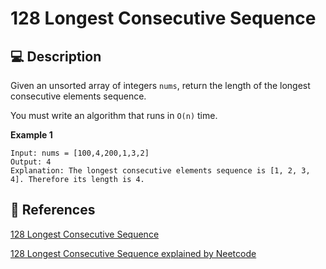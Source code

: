 # 128 Longest Consecutive Sequence

## 💻 Description

Given an unsorted array of integers `nums`, return the length of the longest consecutive elements sequence.

You must write an algorithm that runs in `O(n)` time.

**Example 1**

```
Input: nums = [100,4,200,1,3,2]
Output: 4
Explanation: The longest consecutive elements sequence is [1, 2, 3, 4]. Therefore its length is 4.
```

## 🔗 References

[128 Longest Consecutive Sequence](https://leetcode.com/problems/longest-consecutive-sequence/description/)

[128 Longest Consecutive Sequence explained by Neetcode](https://youtu.be/P6RZZMu_maU)
